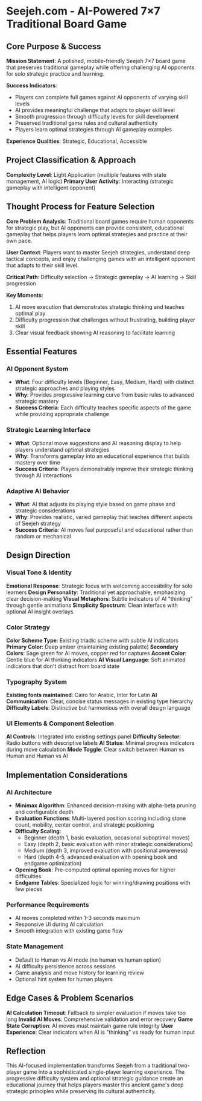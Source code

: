 # Seejeh.com - AI-Powered 7×7 Traditional Board Game

## Core Purpose & Success

**Mission Statement**: A polished, mobile-friendly Seejeh 7×7 board game that preserves traditional gameplay while offering challenging AI opponents for solo strategic practice and learning.

**Success Indicators**: 
- Players can complete full games against AI opponents of varying skill levels
- AI provides meaningful challenge that adapts to player skill level
- Smooth progression through difficulty levels for skill development
- Preserved traditional game rules and cultural authenticity
- Players learn optimal strategies through AI gameplay examples

**Experience Qualities**: Strategic, Educational, Accessible

## Project Classification & Approach

**Complexity Level**: Light Application (multiple features with state management, AI logic)
**Primary User Activity**: Interacting (strategic gameplay with intelligent opponent)

## Thought Process for Feature Selection

**Core Problem Analysis**: Traditional board games require human opponents for strategic play, but AI opponents can provide consistent, educational gameplay that helps players learn optimal strategies and practice at their own pace.

**User Context**: Players want to master Seejeh strategies, understand deep tactical concepts, and enjoy challenging games with an intelligent opponent that adapts to their skill level.

**Critical Path**: Difficulty selection → Strategic gameplay → AI learning → Skill progression

**Key Moments**: 
1. AI move execution that demonstrates strategic thinking and teaches optimal play
2. Difficulty progression that challenges without frustrating, building player skill
3. Clear visual feedback showing AI reasoning to facilitate learning

## Essential Features

### AI Opponent System
- **What**: Four difficulty levels (Beginner, Easy, Medium, Hard) with distinct strategic approaches and playing styles
- **Why**: Provides progressive learning curve from basic rules to advanced strategic mastery
- **Success Criteria**: Each difficulty teaches specific aspects of the game while providing appropriate challenge

### Strategic Learning Interface
- **What**: Optional move suggestions and AI reasoning display to help players understand optimal strategies
- **Why**: Transforms gameplay into an educational experience that builds mastery over time
- **Success Criteria**: Players demonstrably improve their strategic thinking through AI interactions

### Adaptive AI Behavior
- **What**: AI that adjusts its playing style based on game phase and strategic considerations
- **Why**: Provides realistic, varied gameplay that teaches different aspects of Seejeh strategy
- **Success Criteria**: AI moves feel purposeful and educational rather than random or mechanical

## Design Direction

### Visual Tone & Identity
**Emotional Response**: Strategic focus with welcoming accessibility for solo learners
**Design Personality**: Traditional yet approachable, emphasizing clear decision-making
**Visual Metaphors**: Subtle indicators of AI "thinking" through gentle animations
**Simplicity Spectrum**: Clean interface with optional AI insight overlays

### Color Strategy
**Color Scheme Type**: Existing triadic scheme with subtle AI indicators
**Primary Color**: Deep amber (maintaining existing palette)
**Secondary Colors**: Sage green for AI moves, copper red for captures
**Accent Color**: Gentle blue for AI thinking indicators
**AI Visual Language**: Soft animated indicators that don't distract from board state

### Typography System
**Existing fonts maintained**: Cairo for Arabic, Inter for Latin
**AI Communication**: Clear, concise status messages in existing type hierarchy
**Difficulty Labels**: Distinctive but harmonious with overall design language

### UI Elements & Component Selection
**AI Controls**: Integrated into existing settings panel
**Difficulty Selector**: Radio buttons with descriptive labels
**AI Status**: Minimal progress indicators during move calculation
**Mode Toggle**: Clear switch between Human vs Human and Human vs AI

## Implementation Considerations

### AI Architecture
- **Minimax Algorithm**: Enhanced decision-making with alpha-beta pruning and configurable depth
- **Evaluation Functions**: Multi-layered position scoring including stone count, mobility, center control, and strategic positioning
- **Difficulty Scaling**: 
  - Beginner (depth 1, basic evaluation, occasional suboptimal moves)
  - Easy (depth 2, basic evaluation with minor strategic considerations)
  - Medium (depth 3, improved evaluation with positional awareness)
  - Hard (depth 4-5, advanced evaluation with opening book and endgame optimization)
- **Opening Book**: Pre-computed optimal opening moves for higher difficulties
- **Endgame Tables**: Specialized logic for winning/drawing positions with few pieces

### Performance Requirements
- AI moves completed within 1-3 seconds maximum
- Responsive UI during AI calculation
- Smooth integration with existing game flow

### State Management
- Default to Human vs AI mode (no human vs human option)
- AI difficulty persistence across sessions
- Game analysis and move history for learning review
- Optional hint system for human players

## Edge Cases & Problem Scenarios

**AI Calculation Timeout**: Fallback to simpler evaluation if moves take too long
**Invalid AI Moves**: Comprehensive validation and error recovery
**Game State Corruption**: AI moves must maintain game rule integrity
**User Experience**: Clear indicators when AI is "thinking" vs ready for human input

## Reflection

This AI-focused implementation transforms Seejeh from a traditional two-player game into a sophisticated single-player learning experience. The progressive difficulty system and optional strategic guidance create an educational journey that helps players master this ancient game's deep strategic principles while preserving its cultural authenticity.